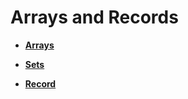 # Arrays and Records<a name="EN-US_TOPIC_0245374603"></a>

-   **[Arrays](arrays.md)**  

-   **[Sets](sets.md)**  

-   **[Record](record.md)**  


